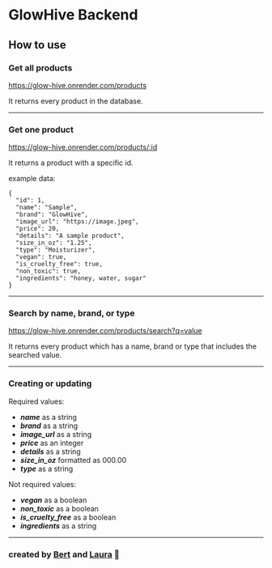 # GlowHive Backend

## How to use

### Get all products

https://glow-hive.onrender.com/products

It returns every product in the database.

---

### Get one product

https://glow-hive.onrender.com/products/:id

It returns a product with a specific id.

example data:

    {
      "id": 1,
      "name": "Sample",
      "brand": "GlowHive",
      "image_url": "https://image.jpeg",
      "price": 20,
      "details": "A sample product",
      "size_in_oz": "1.25",
      "type": "Moisturizer",
      "vegan": true,
      "is_cruelty_free": true,
      "non_toxic": true,
      "ingredients": "honey, water, sugar"
    }

---

### Search by name, brand, or type

https://glow-hive.onrender.com/products/search?q=value 

It returns every product which has a name, brand or type that includes the searched value.

---

### Creating or updating
  
Required values:  
- ***name*** as a string
- ***brand*** as a string
- ***image_url*** as a string
- ***price*** as an integer
- ***details*** as a string
- ***size_in_oz*** formatted as 000.00
- ***type*** as a string

Not required values:
- ***vegan*** as a boolean
- ***non_toxic*** as a boolean
- ***is_cruelty_free*** as a boolean
- ***ingredients*** as a string

---

### created by [Bert](https://github.com/BertCasale) and [Laura](https://github.com/laura-williams-1) 🥳
